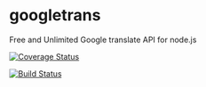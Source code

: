 # googletrans

Free and Unlimited Google translate API for node.js

[![Coverage Status](https://coveralls.io/repos/github/DarinRowe/googletrans/badge.svg?branch=master)](https://coveralls.io/github/DarinRowe/googletrans?branch=master)

[![Build Status](https://travis-ci.com/DarinRowe/googletrans.svg?branch=master)](https://travis-ci.com/DarinRowe/googletrans)
